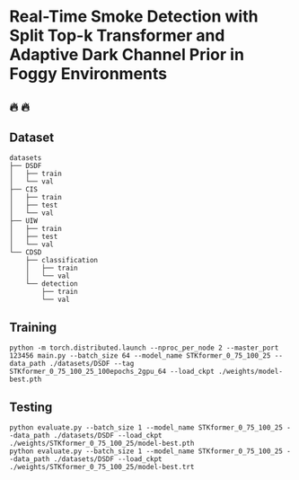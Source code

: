 # Real-Time Smoke Detection with Split Top-k Transformer and Adaptive Dark Channel Prior in Foggy Environments

## 🔥 🔥 

## Dataset
```
datasets
├── DSDF
│   ├── train
│   └── val
├── CIS
│   ├── train
│   ├── test
│   └── val
├── UIW
│   ├── train
│   ├── test
│   └── val
└── CDSD
    ├── classification
    │   ├── train
    │   └── val
    └── detection
        ├── train
        └── val
```

## Training
```
python -m torch.distributed.launch --nproc_per_node 2 --master_port 123456 main.py --batch_size 64 --model_name STKformer_0_75_100_25 --data_path ./datasets/DSDF --tag STKformer_0_75_100_25_100epochs_2gpu_64 --load_ckpt ./weights/model-best.pth
```

## Testing
```
python evaluate.py --batch_size 1 --model_name STKformer_0_75_100_25 --data_path ./datasets/DSDF --load_ckpt ./weights/STKformer_0_75_100_25/model-best.pth
python evaluate.py --batch_size 1 --model_name STKformer_0_75_100_25 --data_path ./datasets/DSDF --load_ckpt ./weights/STKformer_0_75_100_25/model-best.trt
```

